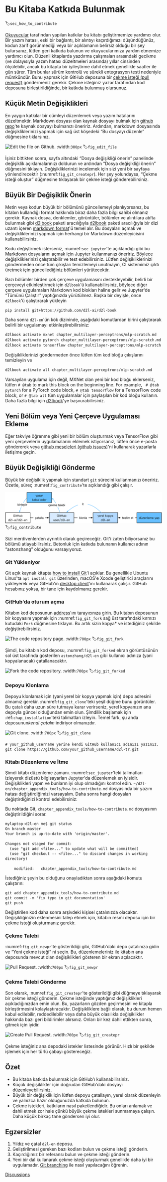 # Bu Kitaba Katkıda Bulunmak
:label:`sec_how_to_contribute`

[Okuyucular](https://github.com/d2l-ai/d2l-tr/graphs/contributors) tarafından yapılan katkılar bu kitabı geliştirmemize yardımcı olur. Bir yazım hatası, eski bir bağlantı, bir alıntıyı kaçırdığımızı düşündüğünüz, kodun zarif görünmediği veya bir açıklamanın belirsiz olduğu bir şey bulursanız, lütfen geri katkıda bulunun ve okuyucularımıza yardım etmemize yardımcı olun. Düzenli kitaplarda yazdırma çalışmaları arasındaki gecikme (ve dolayısıyla yazım hatası düzeltmeleri arasında) yıllar cinsinden ölçülebilir, ancak bu kitapta bir iyileştirme dahil etmek genellikle saatler ile gün sürer. Tüm bunlar sürüm kontrolü ve sürekli entegrasyon testi nedeniyle mümkündür. Bunu yapmak için GitHub deposuna bir [çekme isteği (pull request)](https://github.com/d2l-ai/d2l-tr/pulls) göndermeniz gerekir. Çekme isteğiniz yazar tarafından kod deposuna birleştirildiğinde, bir katkıda bulunmuş olursunuz. 

## Küçük Metin Değişiklikleri

En yaygın katkılar bir cümleyi düzenlemek veya yazım hatalarını düzeltmektir. Markdown dosyası olan kaynak dosyayı bulmak için [github repo](https732293614)'te kaynak dosyayı bulmanızı öneririz. Ardından, markdown dosyasında değişikliklerinizi yapmak için sağ üst köşedeki “Bu dosyayı düzenle” düğmesine tıklarsınız. 

![Edit the file on Github.](../img/edit-file.png)
:width:`300px`
:label:`fig_edit_file`

İşiniz bittikten sonra, sayfa altındaki “Dosya değişikliği önerin” panelinde değişiklik açıklamalarınızı doldurun ve ardından “Dosya değişikliği önerin” düğmesini tıklayın. Değişikliklerinizi incelemek için sizi yeni bir sayfaya yönlendirecektir (:numref:`fig_git_createpr`). Her şey yolundaysa, “Çekme isteği oluştur” düğmesine tıklayarak bir çekme isteği gönderebilirsiniz. 

## Büyük Bir Değişiklik Önerin

Metin veya kodun büyük bir bölümünü güncellemeyi planlıyorsanız, bu kitabın kullandığı format hakkında biraz daha fazla bilgi sahibi olmanız gerekir. Kaynak dosya, denklemler, görüntüler, bölümler ve alıntılara atıfta bulunmak gibi [d2lbook](http://book.d2l.ai/user/markdown.html) paketi aracılığıyla [d2lbook](http://book.d2l.ai/user/markdown.html) paketi aracılığıyla bir dizi uzantı içeren [markdown format](https://daringfireball.net/projects/markdown/syntax)'ü temel alır. Bu dosyaları açmak ve değişikliklerinizi yapmak için herhangi bir Markdown düzenleyicisini kullanabilirsiniz. 

Kodu değiştirmek isterseniz, :numref:`sec_jupyter`'te açıklandığı gibi bu Markdown dosyalarını açmak için Jupyter kullanmanızı öneririz. Böylece değişikliklerinizi çalıştırabilir ve test edebilirsiniz. Lütfen değişikliklerinizi göndermeden önce tüm çıkışları temizlemeyi unutmayın, CI sistemimiz çıktı üretmek için güncellediğiniz bölümleri yürütecektir. 

Bazı bölümler birden çok çerçeve uygulamasını destekleyebilir, belirli bir çerçeveyi etkinleştirmek için `d2lbook`'ü kullanabilirsiniz, böylece diğer çerçeve uygulamaları Markdown kod blokları haline gelir ve Jupyter'de “Tümünü Çalıştır” yaptığınızda yürütülmez. Başka bir deyişle, önce `d2lbook`'ü çalıştırarak yükleyin

```bash
pip install git+https://github.com/d2l-ai/d2l-book
```

Daha sonra `d2l-en`'ün kök dizininde, aşağıdaki komutlardan birini çalıştırarak belirli bir uygulamayı etkinleştirebilirsiniz:

```bash
d2lbook activate mxnet chapter_multilayer-perceptrons/mlp-scratch.md
d2lbook activate pytorch chapter_multilayer-perceptrons/mlp-scratch.md
d2lbook activate tensorflow chapter_multilayer-perceptrons/mlp-scratch.md
```

Değişikliklerinizi göndermeden önce lütfen tüm kod bloğu çıkışlarını temizleyin ve

```bash
d2lbook activate all chapter_multilayer-perceptrons/mlp-scratch.md
```

Varsayılan uygulama için değil, MXNet olan yeni bir kod bloğu eklerseniz, lütfen `# @tab` to mark this block on the beginning line. For example, ` # @tab pytorch` for a PyTorch code block, `# @tab tensorflow` for a TensorFlow code block, or `# @tab all` tüm uygulamalar için paylaşılan bir kod bloğu kullanın. Daha fazla bilgi için [d2lbook](http://book.d2l.ai/user/code_tabs.html)'ye başvurabilirsiniz. 

## Yeni Bölüm veya Yeni Çerçeve Uygulaması Ekleme

Eğer takviye öğrenme gibi yeni bir bölüm oluşturmak veya TensorFlow gibi yeni çerçevelerin uygulamalarını eklemek istiyorsanız, lütfen önce e-posta göndererek veya [github meseleleri (github issues)](https://github.com/d2l-ai/d2l-tr/issues)'ni kullanarak yazarlarla iletişime geçin. 

## Büyük Değişikliği Gönderme

Büyük bir değişiklik yapmak için standart `git` sürecini kullanmanızı öneririz. Özetle, süreç :numref:`fig_contribute`'te açıklandığı gibi çalışır. 

![Contributing to the book.](../img/contribute.svg)
:label:`fig_contribute`

Sizi merdivenlerden ayrıntılı olarak geçireceğiz. Git'i zaten biliyorsanız bu bölümü atlayabilirsiniz. Betonluk için katkıda bulunanın kullanıcı adının “astonzhang” olduğunu varsayıyoruz. 

### Git Yükleniyor

Git açık kaynak kitapta [how to install Git](https://git-scm.com/book/en/v2)'i açıklar. Bu genellikle Ubuntu Linux'ta `apt install git` üzerinden, macOS'e Xcode geliştirici araçlarını yükleyerek veya GitHub'ın [desktop client](https://desktop.github.com)'ını kullanarak çalışır. GitHub hesabınız yoksa, bir tane için kaydolmanız gerekir. 

### GitHub'da oturum açma

Kitabın kod deposunun [address](https://github.com/d2l-ai/d2l-tr/)'ını tarayıcınıza girin. Bu kitabın deposunun bir kopyasını yapmak için :numref:`fig_git_fork` sağ üst tarafındaki kırmızı kutudaki `Fork` düğmesine tıklayın. Bu artık sizin kopya* ve istediğiniz şekilde değiştirebilirsiniz. 

![The code repository page.](../img/git-fork.png)
:width:`700px`
:label:`fig_git_fork`

Şimdi, bu kitabın kod deposu, :numref:`fig_git_forked` ekran görüntüsünün sol üst tarafında gösterilen `astonzhang/d2l-en` gibi kullanıcı adınıza (yani kopyalanacak) çatallanacaktır. 

![Fork the code repository.](../img/git-forked.png)
:width:`700px`
:label:`fig_git_forked`

### Depoyu Klonlama

Depoyu klonlamak için (yani yerel bir kopya yapmak için) depo adresini almamız gerekir. :numref:`fig_git_clone`'teki yeşil düğme bunu görüntüler. Bu çatalı daha uzun süre tutmaya karar verirseniz, yerel kopyanızın ana depoyla güncel olduğundan emin olun. Şimdilik başlamak için :ref:`chap_installation`'teki talimatları izleyin. Temel fark, şu anda deposunun*kendi çatalın* indiriyor olmanızdır. 

![Git clone.](../img/git-clone.png)
:width:`700px`
:label:`fig_git_clone`

```
# your_github_username yerine kendi GitHub kullanıcı adınızı yazınız. 
git clone https://github.com/your_github_username/d2l-tr.git
```

### Kitabı Düzenleme ve İtme

Şimdi kitabı düzenleme zamanı. :numref:`sec_jupyter`'teki talimatları izleyerek dizüstü bilgisayarları Jupyter'da düzenlemek en iyisidir. Değişiklikleri yapın ve bunların iyi olup olmadığını kontrol edin. `~/d2l-en/chapter_appendix_tools/how-to-contribute.md` dosyasında bir yazım hatası değiştirdiğimizi varsayalım. Daha sonra hangi dosyaları değiştirdiğinizi kontrol edebilirsiniz: 

Bu noktada Git, `chapter_appendix_tools/how-to-contribute.md` dosyasının değiştirildiğini sorar.

```
mylaptop:d2l-en me$ git status
On branch master
Your branch is up-to-date with 'origin/master'.

Changes not staged for commit:
  (use "git add <file>..." to update what will be committed)
  (use "git checkout -- <file>..." to discard changes in working directory)

	modified:   chapter_appendix_tools/how-to-contribute.md
```

İstediğiniz şeyin bu olduğunu onayladıktan sonra aşağıdaki komutu çalıştırın:

```
git add chapter_appendix_tools/how-to-contribute.md
git commit -m 'fix typo in git documentation'
git push
```

Değiştirilen kod daha sonra arşivdeki kişisel çatalınızda olacaktır. Değişikliğinizin eklenmesini talep etmek için, kitabın resmi deposu için bir çekme isteği oluşturmanız gerekir. 

### Çekme Talebi

:numref:`fig_git_newpr`'te gösterildiği gibi, GitHub'daki depo çatalınıza gidin ve “Yeni çekme isteği” ni seçin. Bu, düzenlemeleriniz ile kitabın ana deposunda mevcut olan değişiklikleri gösteren bir ekran açılacaktır. 

![Pull Request.](../img/git-newpr.png)
:width:`700px`
:label:`fig_git_newpr`

### Çekme Talebi Gönderme

Son olarak, :numref:`fig_git_createpr`'te gösterildiği gibi düğmeye tıklayarak bir çekme isteği gönderin. Çekme isteğinde yaptığınız değişiklikleri açıkladığınızdan emin olun. Bu, yazarların gözden geçirmesini ve kitapla birleştirmesini kolaylaştıracaktır. Değişikliklere bağlı olarak, bu durum hemen kabul edilebilir, reddedilebilir veya daha büyük olasılıkla değişiklikler hakkında bazı geri bildirimler alırsınız. Onları bir kez dahil ettikten sonra, gitmek için iyidir. 

![Create Pull Request.](../img/git-createpr.png)
:width:`700px`
:label:`fig_git_createpr`

Çekme isteğiniz ana depodaki istekler listesinde görünür. Hızlı bir şekilde işlemek için her türlü çabayı göstereceğiz. 

## Özet

* Bu kitaba katkıda bulunmak için GitHub'ı kullanabilirsiniz.
* Küçük değişiklikler için doğrudan GitHub'daki dosyayı düzenleyebilirsiniz.
* Büyük bir değişiklik için lütfen depoyu çatallayın, yerel olarak düzenleyin ve yalnızca hazır olduğunuzda katkıda bulunun.
* Çekme istekleri, katkıların nasıl paketlendiğidir. Bu onları anlamak ve dahil etmek zor hale çünkü büyük çekme istekleri sunmamaya çalışın. Daha küçük birkaç tane göndersen iyi olur.

## Egzersizler

1. Yıldız ve çatal `d2l-en` deposu.
1. Geliştirilmesi gereken bazı kodları bulun ve çekme isteği gönderin.
1. Kaçırdığımız bir referansı bulun ve çekme isteği gönderin.
1. Yeni bir dal kullanarak çekme isteği oluşturmak genellikle daha iyi bir uygulamadır. [Git branching](https://git-scm.com/book/en/v2/Git-Branching-Branches-in-a-Nutshell) ile nasıl yapılacağını öğrenin.

[Discussions](https://discuss.d2l.ai/t/426)

